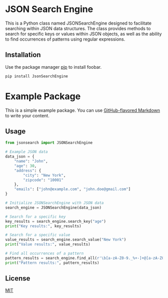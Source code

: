 # JSON Search Engine

This is a Python class named JSONSearchEngine designed to facilitate searching within JSON data structures. The class provides methods to search for specific keys or values within JSON objects, as well as the ability to find occurrences of patterns using regular expressions.

## Installation

Use the package manager [pip](https://pip.pypa.io/en/stable/) to install foobar.

```bash
pip install JsonSearchEngine
```
# Example Package

This is a simple example package. You can use
[GitHub-flavored Markdown](https://github.com/omar1developer/jsonsearchengine/blob/main/tests/test.py)
to write your content.

## Usage

```python
from jsonsearch import JSONSearchEngine

# Example JSON data
data_json = {
    "name": "John",
    "age": 30,
    "address": {
        "city": "New York",
        "zipcode": "10001"
    },
    "emails": ["john@example.com", "john.doe@gmail.com"]
}

# Initialize JSONSearchEngine with JSON data
search_engine = JSONSearchEngine(data_json)

# Search for a specific key
key_results = search_engine.search_key("age")
print("Key results:", key_results)

# Search for a specific value
value_results = search_engine.search_value("New York")
print("Value results:", value_results)

# Find all occurrences of a pattern
pattern_results = search_engine.find_all(r'\b[a-zA-Z0-9._%+-]+@[a-zA-Z0-9.-]+\.[a-zA-Z]{2,}\b')
print("Pattern results:", pattern_results)
```
## License

[MIT](https://github.com/omar1developer/jsonsearchengine/blob/main/LICENSE)